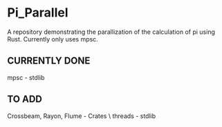 # Pi_Parallel

A repository demonstrating the parallization of the calculation of pi using Rust. Currently only uses mpsc.

## CURRENTLY DONE

mpsc - stdlib

## TO ADD

Crossbeam, Rayon, Flume - Crates \\
threads - stdlib

